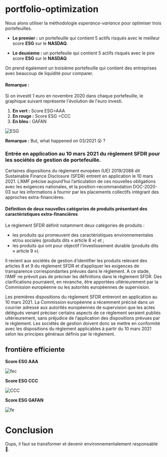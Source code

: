 # portfolio-optimization

Nous alons utiliser la méthodologie *esperance-variance* pour optimiser trois portefeuilles.

*   **Le premier :** un portefeuille qui contient  5 actifs risqués avec le meilleur score **ESG** sur le **NASDAQ**.

*   **Le deuxieme :** un portefeuile qui contient 5 actifs risqués avec le pire score **ESG** sur le **NASDAQ**


On prend également un troisième portefeuille qui contient des entreprises avec beaucoup de liquidité pour comparer. 

#### **Remarque :**

Si on investit 1 euro en novembre 2020 dans chaque portefeuille, le graphique suivant représente l'évolution de l'euro investi.


1.   **En vert :** Score ESG=AAA
2.   **En rouge :** Score ESG =CCC
3.   **En bleu :** GAFAN 


![ESG](https://user-images.githubusercontent.com/87573896/161515426-cd21ca92-2fe4-42f7-97b7-1a9509ff5e6d.png)

**Remarque :** But, what happened on 03/2021 😲 ?

### Entrée en application au 10 mars 2021 du règlement SFDR pour les sociétés de gestion de portefeuille.

Certaines dispositions du règlement européen (UE) 2019/2088 dit Sustainable Finance Disclosure (SFDR) entrent en application le 10 mars 2021. L’AMF précise aujourd’hui l’articulation de ces nouvelles obligations avec les exigences nationales, et la position-recommandation DOC-2020-03 sur les informations à fournir par les placements collectifs intégrant des approches extra-financières.

#### Définition de deux nouvelles catégories de produits présentant des caractéristiques extra-financières

Le règlement SFDR définit notamment deux catégories de produits :

*    les produits qui promeuvent des caractéristiques environnementales et/ou sociales (produits dits « article 8 ») et ;
*    les produits qui ont pour objectif l’investissement durable (produits dits « article 9 »).



Il revient aux sociétés de gestion d’identifier les produits relevant des articles 8 et 9 du règlement SFDR et d’appliquer les exigences de transparence correspondantes prévues dans le règlement. A ce stade, l’AMF ne prévoit pas de préciser les définitions dans le règlement SFDR. Des clarifications pourraient, en revanche, être apportées ultérieurement par la Commission européenne ou les autorités européennes de supervision.

Les premières dispositions du règlement SFDR entreront en application au 10 mars 2021. La Commission européenne a récemment précisé dans un courrier adressé aux autorités européennes de supervision que les actes délégués venant préciser certains aspects de ce règlement seraient publiés ultérieurement, sans préjudice de l’application des dispositions prévues par le règlement. Les sociétés de gestion doivent donc se mettre en conformité avec les dispositions du règlement applicables à partir du 10 mars 2021 selon les principes généraux définis par le règlement.



## **frontière efficiente**

**Score ESG AAA**

![fec](https://user-images.githubusercontent.com/87573896/161527460-5b1e0713-8141-4735-82d7-87f122decc50.png)

**Score ESG CCC**

![CCC](https://user-images.githubusercontent.com/87573896/161781135-99b25ee8-adcd-4083-bc61-9e30ae180311.png)


**Score ESG GAFAN**

![fe](https://user-images.githubusercontent.com/87573896/161527716-00b4f7bf-ac49-4ad0-baf8-d4bc16c08d1c.png)

# **Conclusion** 
Oups, il faut se transformer et devenir environnementalement responsable 🌳.
